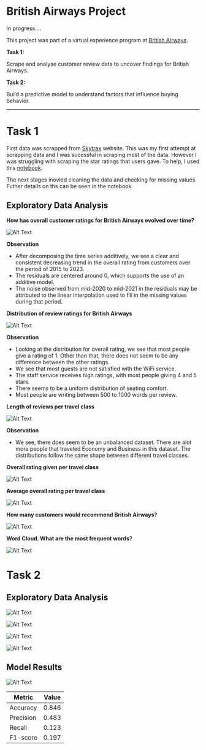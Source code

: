 # British Airways Project

In progress....

This project was part of a virtual experience program at [British Airways](https://www.theforage.com/virtual-internships/prototype/NjynCWzGSaWXQCxSX/Data-Science?ref=Zca4MBFp2EyABm3Co).

**Task 1:**

Scrape and analyse customer review data to uncover findings for British Airways.

**Task 2:**

Build a predictive model to understand factors that influence buying behavior.

--- 

# Task 1

First data was scrapped from [Skytrax](https://www.airlinequality.com/airline-reviews/british-airways) website. This was my first attempt at scrapping data and I was sucessful in scraping most of the data. However I was struggling with scraping the star ratings that users gave. To help, I used this [notebook](https://www.kaggle.com/code/minnikeswarrao/web-scraping-on-skytrax-com/notebook). 

The next stages inovled cleaning the data and checking for missing values. Futher details on ths can be seen in the notebook.


## Exploratory Data Analysis


**How has overall customer ratings for British Airways evolved over time?**

![Alt Text](1.png)

**Observation**

- After decomposing the time series additively, we see a clear and consistent decreasing trend in the overall rating from customers over the period of 2015 to 2023. 
- The residuals are centered around 0, which supports the use of an additive model.
- The noise observed from mid-2020 to mid-2021 in the residuals may be attributed to the linear interpolation used to fill in the missing values during that period.

**Distribution of review ratings for British Airways**

![Alt Text](2.png)

**Observation**
- Looking at the distribution for overall rating, we see that most people give a rating of 1. Other than that, there does not seem to be any difference between the other ratings.
- We see that most guests are not satisfied with the WiFi service.
- The staff service receives high ratings, with most people giving 4 and 5 stars.
- There seems to be a uniform distribution of seating comfort.
- Most people are writing between 500 to 1000 words per review.

**Length of reviews per travel class**

![Alt Text](3.png)

**Observation**
- We see, there does seem to be an unbalanced dataset. There are alot more people that traveled Economy and Business in this dataset. The distributions follow the same shape between different travel classes.

**Overall rating given per travel class**

![Alt Text](4.png)


**Average overall rating per travel class**

![Alt Text](5.png)



**How many customers would recommend British Airways?**

![Alt Text](6.png)

**Word Cloud. What are the most frequent words?**

![Alt Text](7.png)

# Task 2


## Exploratory Data Analysis


![Alt Text](8.png)

![Alt Text](9.png)

![Alt Text](10.png)

![Alt Text](11.png)

## Model Results


![Alt Text](12.png)


| Metric    | Value   |
|-----------|---------|
| Accuracy  | 0.846   |
| Precision | 0.483   |
| Recall    | 0.123   |
| F1-score  | 0.197   |


